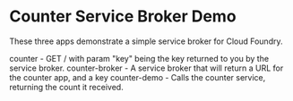 Counter Service Broker Demo
===

These three apps demonstrate a simple service broker for Cloud Foundry.

counter - GET / with param "key" being the key returned to you by the service broker.
counter-broker - A service broker that will return a URL for the counter app, and a key
counter-demo - Calls the counter service, returning the count it received.

